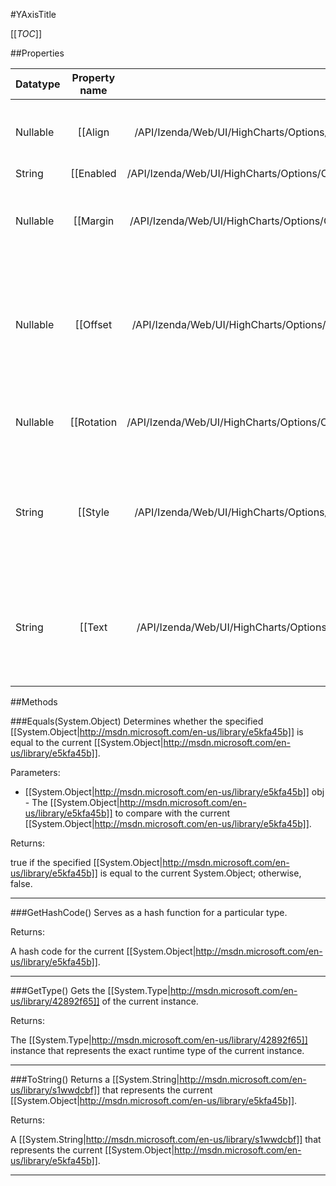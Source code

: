 #YAxisTitle

[[_TOC_]]

##Properties

|Datatype|Property name|Property description|Default Value|
|:-------|:----------:|:-----------------:|:-----------:|
|Nullable|[[Align|/API/Izenda/Web/UI/HighCharts/Options/CodeSamples/Izenda_Web_UI_HighCharts_Options_YAxisTitle_Align]]| Alignment of the title relative to the axis values. Possible values are 'low', 'middle' or 'high'. Default: middle |null|
|String|[[Enabled|/API/Izenda/Web/UI/HighCharts/Options/CodeSamples/Izenda_Web_UI_HighCharts_Options_YAxisTitle_Enabled]]||null|
|Nullable|[[Margin|/API/Izenda/Web/UI/HighCharts/Options/CodeSamples/Izenda_Web_UI_HighCharts_Options_YAxisTitle_Margin]]| The pixel distance between the axis labels and the title. Positive values are outside the axis line, negative are inside. Default: 40 |null|
|Nullable|[[Offset|/API/Izenda/Web/UI/HighCharts/Options/CodeSamples/Izenda_Web_UI_HighCharts_Options_YAxisTitle_Offset]]| The distance of the axis title from the axis line. By default, this distance is computed from the offset width of the labels, the labels' distance from the axis and the title's margin. However when the offset option is set, it overrides all this. |null|
|Nullable|[[Rotation|/API/Izenda/Web/UI/HighCharts/Options/CodeSamples/Izenda_Web_UI_HighCharts_Options_YAxisTitle_Rotation]]| The rotation of the text in degrees. 0 is horizontal, 270 is vertical reading from bottom to top. Default: 270 |null|
|String|[[Style|/API/Izenda/Web/UI/HighCharts/Options/CodeSamples/Izenda_Web_UI_HighCharts_Options_YAxisTitle_Style]]| CSS styles for the title. When titles are rotated they are rendered using vector graphic techniques and not all styles are applicable. Defaults to: <pre>style: { color: '#6D869F', fontWeight: 'bold'}</pre>|null|
|String|[[Text|/API/Izenda/Web/UI/HighCharts/Options/CodeSamples/Izenda_Web_UI_HighCharts_Options_YAxisTitle_Text]]| The actual text of the axis title. Horizontal texts can contain HTML, but rotated texts are painted using vector techniques and must be clean text. The Y axis title is disabled by setting the <code>text</code> option to <code>null</code>. Default: Values |null|


##Methods

###Equals(System.Object)
Determines whether the specified [[System.Object|http://msdn.microsoft.com/en-us/library/e5kfa45b]] is equal to the current [[System.Object|http://msdn.microsoft.com/en-us/library/e5kfa45b]].

Parameters: 

* [[System.Object|http://msdn.microsoft.com/en-us/library/e5kfa45b]] obj  - The [[System.Object|http://msdn.microsoft.com/en-us/library/e5kfa45b]] to compare with the current [[System.Object|http://msdn.microsoft.com/en-us/library/e5kfa45b]].





Returns:

true if the specified [[System.Object|http://msdn.microsoft.com/en-us/library/e5kfa45b]] is equal to the current System.Object; otherwise, false.


---


###GetHashCode()
 Serves as a hash function for a particular type.  





Returns:

A hash code for the current [[System.Object|http://msdn.microsoft.com/en-us/library/e5kfa45b]].


---


###GetType()
Gets the [[System.Type|http://msdn.microsoft.com/en-us/library/42892f65]] of the current instance.





Returns:

The [[System.Type|http://msdn.microsoft.com/en-us/library/42892f65]] instance that represents the exact runtime type of the current instance.


---


###ToString()
Returns a [[System.String|http://msdn.microsoft.com/en-us/library/s1wwdcbf]] that represents the current [[System.Object|http://msdn.microsoft.com/en-us/library/e5kfa45b]].





Returns:

A [[System.String|http://msdn.microsoft.com/en-us/library/s1wwdcbf]] that represents the current [[System.Object|http://msdn.microsoft.com/en-us/library/e5kfa45b]].


---


